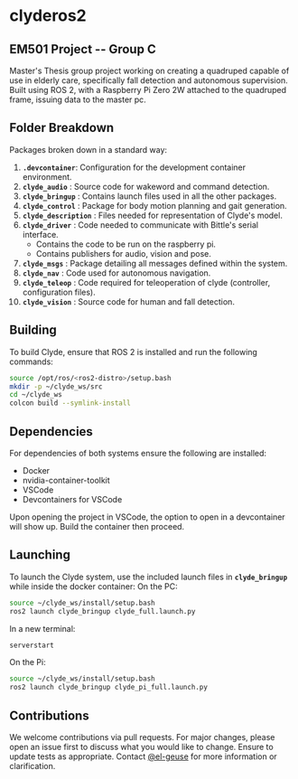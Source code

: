# clyderos2
## EM501 Project -- Group C

Master's Thesis group project working on creating a quadruped capable of use in elderly care, specifically fall detection and autonomous supervision. Built using ROS 2, with a Raspberry Pi Zero 2W attached to the quadruped frame, issuing data to the master pc.

## Folder Breakdown
Packages broken down in a standard way:
1. **`.devcontainer`**: Configuration for the development container environment.
2. **`clyde_audio`** : Source code for wakeword and command detection.
3. **`clyde_bringup`** : Contains launch files used in all the other packages.
4. **`clyde_control`** : Package for body motion planning and gait generation.
5. **`clyde_description`** : Files needed for representation of Clyde's model.
6. **`clyde_driver`** : Code needed to communicate with Bittle's serial interface.
     - Contains the code to be run on the raspberry pi.
     - Contains publishers for audio, vision and pose.
7. **`clyde_msgs`** : Package detailing all messages defined within the system.
8. **`clyde_nav`** : Code used for autonomous navigation.
9. **`clyde_teleop`** : Code required for teleoperation of clyde (controller, configuration files).
10. **`clyde_vision`** : Source code for human and fall detection.

## Building
To build Clyde, ensure that ROS 2 is installed and run the following commands:
```bash
source /opt/ros/<ros2-distro>/setup.bash
mkdir -p ~/clyde_ws/src
cd ~/clyde_ws
colcon build --symlink-install
```
## Dependencies
For dependencies of both systems ensure the following are installed:
- Docker
- nvidia-container-toolkit
- VSCode
- Devcontainers for VSCode

Upon opening the project in VSCode, the option to open in a devcontainer will show up. Build the container then proceed.

## Launching
To launch the Clyde system, use the included launch files in **`clyde_bringup`** while inside the docker container:
On the PC:
```bash
source ~/clyde_ws/install/setup.bash
ros2 launch clyde_bringup clyde_full.launch.py
```
In a new terminal:
```bash
serverstart
```
On the Pi:
```bash
source ~/clyde_ws/install/setup.bash
ros2 launch clyde_bringup clyde_pi_full.launch.py
```

## Contributions
We welcome contributions via pull requests. For major changes, please open an issue first to discuss what you would like to change. Ensure to update tests as appropriate.
Contact [@el-geuse](https://github.com/el-geuse) for more information or clarification.
